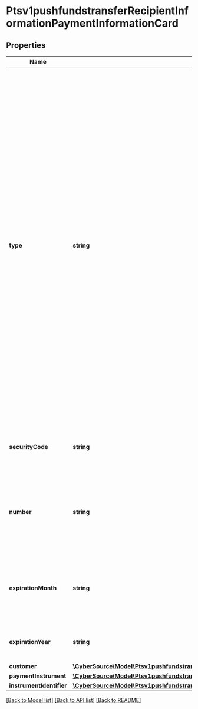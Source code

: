 # Ptsv1pushfundstransferRecipientInformationPaymentInformationCard

## Properties
Name | Type | Description | Notes
------------ | ------------- | ------------- | -------------
**type** | **string** | Three-digit value that indicates the card type. Mandatory if not present in a token.  Possible values:  Visa Platform Connect - &#x60;001&#x60;: Visa - &#x60;002&#x60;: Mastercard, Eurocard, which is a European regional brand of Mastercard. - &#x60;033&#x60;: Visa Electron - &#x60;024&#x60;: Maestro  Mastercard Send: - &#x60;002&#x60;: Mastercard, Eurocard, which is a European regional brand of Mastercard.  FDC Compass: - &#x60;001&#x60;: Visa - &#x60;002&#x60;: Mastercard, Eurocard, which is a European regional brand of Mastercard.  Chase Paymentech: - &#x60;001&#x60;: Visa - &#x60;002&#x60;: Mastercard, Eurocard, which is a European regional brand of Mastercard. | [optional] 
**securityCode** | **string** | 3-digit value that indicates the cardCvv2Value. Values can be 0-9. | [optional] 
**number** | **string** | The customer&#39;s payment card number, also known as the Primary Account Number (PAN).  Conditional: this field is required if not using tokens. | [optional] 
**expirationMonth** | **string** | Two-digit month in which the payment card expires.  Format: MM.  Valid values: 01 through 12. Leading 0 is required. | [optional] 
**expirationYear** | **string** | Four-digit year in which the payment card expires.  Format: YYYY. | [optional] 
**customer** | [**\CyberSource\Model\Ptsv1pushfundstransferRecipientInformationPaymentInformationCardCustomer**](Ptsv1pushfundstransferRecipientInformationPaymentInformationCardCustomer.md) |  | [optional] 
**paymentInstrument** | [**\CyberSource\Model\Ptsv1pushfundstransferRecipientInformationPaymentInformationCardPaymentInstrument**](Ptsv1pushfundstransferRecipientInformationPaymentInformationCardPaymentInstrument.md) |  | [optional] 
**instrumentIdentifier** | [**\CyberSource\Model\Ptsv1pushfundstransferRecipientInformationPaymentInformationCardInstrumentIdentifier**](Ptsv1pushfundstransferRecipientInformationPaymentInformationCardInstrumentIdentifier.md) |  | [optional] 

[[Back to Model list]](../README.md#documentation-for-models) [[Back to API list]](../README.md#documentation-for-api-endpoints) [[Back to README]](../README.md)


